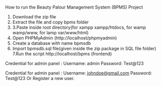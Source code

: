 How to run the Beauty Palour Management System (BPMS) Project
1. Download the zip file
2. Extract the file and copy bpms folder
3. 3.Paste inside root directory(for xampp xampp/htdocs, for wamp wamp/www, for lamp var/www/html)
4. Open PHPMyAdmin (http://localhost/phpmyadmin)
5. Create a database with name bpmsdb
6. Import bpmsdb.sql file(given inside the zip package in SQL file folder)
7.Run the script http://localhost/bpms (frontend)

Credential for admin panel :
Username: admin
Password: Test@123

Credential for admin panel :
Username: johndoe@gmail.com
Password: Test@123
Or Register a new user.

